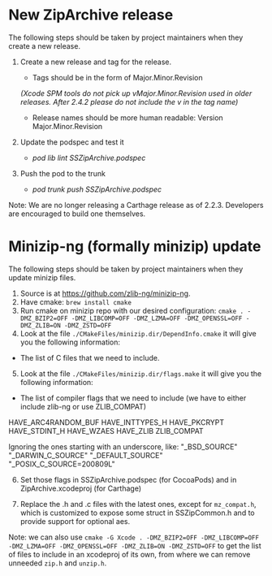 # New ZipArchive release

The following steps should be taken by project maintainers when they create a new release.

1. Create a new release and tag for the release.

    - Tags should be in the form of Major.Minor.Revision 
    
     *(Xcode SPM tools do not pick up vMajor.Minor.Revision used in older releases. After 2.4.2 please do not include the v in the tag name)*

    - Release names should be  more human readable: Version Major.Minor.Revision

2. Update the podspec and test it

    - *pod lib lint SSZipArchive.podspec*

3. Push the pod to the trunk

    - *pod trunk push SSZipArchive.podspec*


Note: We are no longer releasing a Carthage release as of 2.2.3. Developers are encouraged to build one themselves.


# Minizip-ng (formally minizip) update

The following steps should be taken by project maintainers when they update minizip files.

1. Source is at https://github.com/zlib-ng/minizip-ng.
2. Have cmake:
`brew install cmake`
3. Run cmake on minizip repo with our desired configuration:
`cmake . -DMZ_BZIP2=OFF -DMZ_LIBCOMP=OFF -DMZ_LZMA=OFF -DMZ_OPENSSL=OFF -DMZ_ZLIB=ON -DMZ_ZSTD=OFF`
4. Look at the file `./CMakeFiles/minizip.dir/DependInfo.cmake` it will give you the following information:
- The list of C files that we need to include.

5. Look at the file `./CMakeFiles/minizip.dir/flags.make` it will give you the following information:
- The list of compiler flags that we need to include (we have to either include zlib-ng or use ZLIB_COMPAT)

HAVE_ARC4RANDOM_BUF HAVE_INTTYPES_H HAVE_PKCRYPT HAVE_STDINT_H HAVE_WZAES HAVE_ZLIB ZLIB_COMPAT

Ignoring the ones starting with an underscore, like: "_BSD_SOURCE" "_DARWIN_C_SOURCE" "_DEFAULT_SOURCE" "_POSIX_C_SOURCE=200809L"

6. Set those flags in SSZipArchive.podspec (for CocoaPods) and in ZipArchive.xcodeproj (for Carthage)

7. Replace the .h and .c files with the latest ones, except for `mz_compat.h`, which is customized to expose some struct in SSZipCommon.h and to provide support for optional aes.

Note: we can also use `cmake -G Xcode . -DMZ_BZIP2=OFF -DMZ_LIBCOMP=OFF -DMZ_LZMA=OFF -DMZ_OPENSSL=OFF -DMZ_ZLIB=ON -DMZ_ZSTD=OFF` to get the list of files to include in an xcodeproj of its own, from where we can remove unneeded `zip.h` and `unzip.h`.

